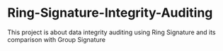 # Ring-Signature-Integrity-Auditing
This project is about data integrity auditing using Ring Signature and its comparison with Group Signature

